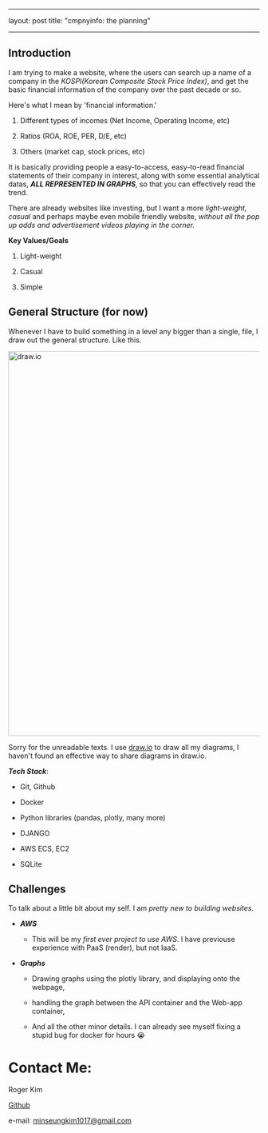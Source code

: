 ___
layout: post
title: "cmpnyinfo: the planning"
___


## Introduction

I am trying to make a website, where the users can search up a name of a company in the _KOSPI(Korean Composite Stock Price Index)_, and get the basic financial information of the company over the past decade or so.

Here's what I mean by 'financial information.'

1. Different types of incomes (Net Income, Operating Income, etc)

2. Ratios (ROA, ROE, PER, D/E, etc)

3. Others (market cap, stock prices, etc)

It is basically providing people a easy-to-access, easy-to-read financial statements of their company in interest, along with some essential analytical datas, ***ALL REPRESENTED IN GRAPHS***, so that you can effectively read the trend.

There are already websites like investing, but I want a more _light-weight, casual_ and perhaps maybe even mobile friendly website, _without all the pop up adds and advertisement videos playing in the corner._ 

**Key Values/Goals**

1. Light-weight

2. Casual

3. Simple

## General Structure (for now)

Whenever I have to build something in a level any bigger than a single, file, I draw out the general structure. Like this.

<img title="" src="file:///C:/Users/minse/OneDrive/문서/Blogs/1. cmpnyinfo. The planning/cmpnyinfo.drawio.png" alt="draw.io" width="770" data-align="inline">

Sorry for the unreadable texts. I use [draw.io](https://www.drawio.com/) to draw all my diagrams, I haven't found an effective way to share diagrams in draw.io.

***Tech Stack***:

- Git, Github

- Docker

- Python libraries (pandas, plotly, many more)

- DJANGO

- AWS ECS, EC2

- SQLite

## Challenges

To talk about a little bit about my self. I am _pretty new to building websites_. 

- ***AWS*** 
  
  - This will be my _first ever project to use AWS_. I have previouse experience with PaaS (render), but not IaaS. 

- ***Graphs***
  
  - Drawing graphs using the plotly library, and displaying onto the webpage, 
  
  - handling the graph between the API container and the Web-app container,
  
  - And all the other minor details. I can already see myself fixing a stupid bug for docker for hours 😭

# Contact Me:

Roger Kim

[Github](https://github.com/RogerKimJazzLover)

e-mail: <minseungkim1017@gmail.com> 
